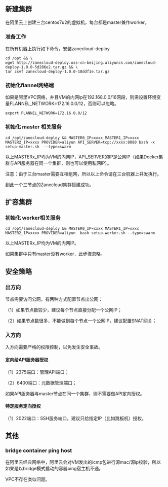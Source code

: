 ## 新建集群

在阿里云上创建三台centos7u2的虚拟机，每台都是master兼作worker。



### 准备工作

在所有机器上执行如下命令，安装zanecloud-deploy

```
cd /opt && \
wget http://zanecloud-deploy.oss-cn-beijing.aliyuncs.com/zanecloud-deploy-1.0.0-5d286e2.tar.gz && \
tar zxvf zanecloud-deploy-1.0.0-18ddf1e.tar.gz
```



### 初始化flannel网络端

如果是阿里VPC网络，并且VM的内网ip在192.168.0.0/16网段，则需设置环境变量FLANNEL_NETWORK=172.16.0.0/12，否则可以忽略。

```
export FLANNEL_NETWORK=172.16.0.0/12
```


### 初始化 master 相关服务

```
cd /opt/zanecloud-deploy && MASTER0_IP=xxxx MASTER1_IP=xxxx MASTER2_IP=xxxx PROVIDER=aliyun API_SERVER=tcp://xxxx:8080 bash -x setup-master.sh  --type=swarm
```

以上MASTERx_IP均为VM的内网IP，API_SERVER的IP是公网IP（如果Docker集群与API服务器在同一个集群，则也可以使用私网IP）。

注意：由于三台master需要互相组网，所以以上命令请在三台机器上并发执行。


到此一个三节点的Zanecloud集群搭建成功。


## 扩容集群

### 初始化 worker相关服务

```
cd /opt/zanecloud-deploy && MASTER0_IP=xxxx MASTER1_IP=xxxx MASTER2_IP=xxxx PROVIDER=aliyun  bash setup-worker.sh --type=swarm
```

以上MASTERx_IP均为VM的内网IP。

如果集群中只有master没有worker，此步骤忽略。



## 安全策略

### 出方向

节点需要访问公网，有两种方式配置节点出公网：

（1）如果节点数较少，建议每个节点直接分配一个公网IP；

（2）如果节点数很多，不能做到每个节点一个公网IP，建议配置SNAT网关；

### 入方向

入方向需要严格的权限控制，以免发生安全事故。

#### 定向给API服务器授权

（1）2375端口：管理API端口；

（2）6400端口：元数据管理端口；

如果API服务器与master节点在同一个集群，则不需要做API定向授权。

#### 特定服务定向授权

（1）2022端口：SSH服务端口。建议只给指定IP（比如跳板机）授权。



## 其他

### bridge container ping host
在阿里云经典网络中，阿里云会对VM发出的icmp包进行源mac/源ip校验，所以如果是以bridge模式启动的容器ping宿主机不通。

VPC不存在类似问题。
